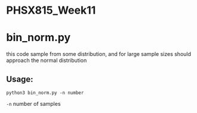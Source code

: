 # PHSX815_Week11
# bin_norm.py
this code sample from some distribution, and for large sample sizes should approach the normal distribution

## Usage:

`python3 bin_norm.py -n number`

`-n` number of samples

